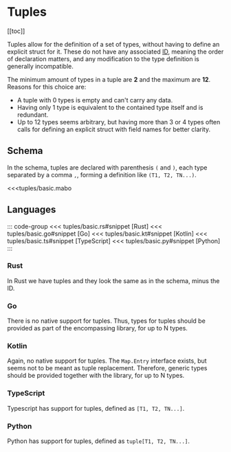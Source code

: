 # Tuples

[[toc]]

Tuples allow for the definition of a set of types, without having to define an explicit struct for it. These do not have any associated [ID](index.md#identifiers), meaning the order of declaration matters, and any modification to the type definition is generally incompatible.

The minimum amount of types in a tuple are **2** and the maximum are **12**. Reasons for this choice are:

- A tuple with 0 types is empty and can't carry any data.
- Having only 1 type is equivalent to the contained type itself and is redundant.
- Up to 12 types seems arbitrary, but having more than 3 or 4 types often calls for defining an explicit struct with field names for better clarity.

## Schema

In the schema, tuples are declared with parenthesis `(` and `)`, each type separated by a comma `,`, forming a definition like `(T1, T2, TN...)`.

<<<tuples/basic.mabo

## Languages

::: code-group
<<< tuples/basic.rs#snippet [Rust]
<<< tuples/basic.go#snippet [Go]
<<< tuples/basic.kt#snippet [Kotlin]
<<< tuples/basic.ts#snippet [TypeScript]
<<< tuples/basic.py#snippet [Python]
:::

### Rust

In Rust we have tuples and they look the same as in the schema, minus the ID.

### Go

There is no native support for tuples. Thus, types for tuples should be provided as part of the encompassing library, for up to N types.

### Kotlin

Again, no native support for tuples. The `Map.Entry` interface exists, but seems not to be meant as tuple replacement. Therefore, generic types should be provided together with the library, for up to N types.

### TypeScript

Typescript has support for tuples, defined as `[T1, T2, TN...]`.

### Python

Python has support for tuples, defined as `tuple[T1, T2, TN...]`.
